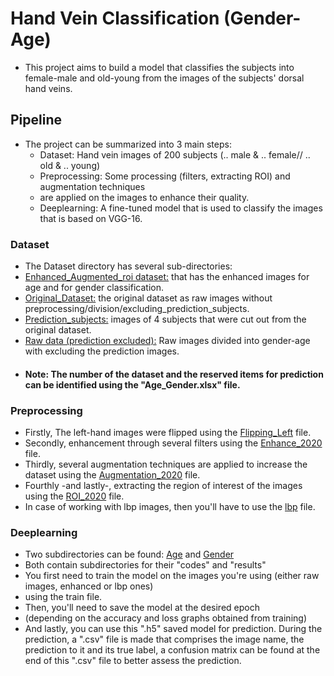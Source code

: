 # Hand Vein Classification (Gender-Age)
* This project aims to build a model that classifies the subjects into female-male and old-young 
 from the images of the subjects' dorsal hand veins.
## Pipeline
* The project can be summarized into 3 main steps:
    * Dataset: Hand vein images of 200 subjects (.. male & .. female// .. old & .. young)
    * Preprocessing: Some processing (filters, extracting ROI) and augmentation techniques
    *  are applied on the images to enhance their quality.
    * Deeplearning: A fine-tuned model that is used to classify the images that is based on VGG-16.

### Dataset
* The Dataset directory has several sub-directories:
* [Enhanced_Augmented_roi dataset:](https://github.com/AmrMahmoud2/HandVeinClassification/tree/master/Dataset/Enhanced_Augmented_roi%20dataset) that has the enhanced images for age and for gender classification.
* [Original_Dataset:](https://github.com/AmrMahmoud2/HandVeinClassification/tree/master/Dataset/Original_Dataset) the original dataset as raw images without preprocessing/division/excluding_prediction_subjects.
* [Prediction_subjects:](https://github.com/AmrMahmoud2/HandVeinClassification/tree/master/Dataset/Prediction%20subjects) images of 4 subjects that were cut out from the original dataset.
* [Raw data (prediction excluded):](https://github.com/AmrMahmoud2/HandVeinClassification/tree/master/Dataset/Raw%20data%20(prediction%20excluded)) Raw images divided into gender-age with excluding the prediction images.
* #### Note: The number of the dataset and the reserved items for prediction can be identified using the "Age_Gender.xlsx" file.

### Preprocessing
* Firstly, The left-hand images were flipped using the [Flipping_Left](https://github.com/AmrMahmoud2/HandVeinClassification/blob/master/Preprocessing/flipping_left.py) file.
* Secondly, enhancement through several filters using the [Enhance_2020](https://github.com/AmrMahmoud2/HandVeinClassification/blob/master/Preprocessing/Enhance_2020.py) file.
* Thirdly, several augmentation techniques are applied to increase the dataset using the [Augmentation_2020](https://github.com/AmrMahmoud2/HandVeinClassification/blob/master/Preprocessing/Augmentation_2020.py) file.
* Fourthly -and lastly-, extracting the region of interest of the images using the [ROI_2020](https://github.com/AmrMahmoud2/HandVeinClassification/blob/master/Preprocessing/ROI_2020.py
) file.
* In case of working with lbp images, then you'll have to use the [lbp](https://github.com/AmrMahmoud2/HandVeinClassification/blob/master/Preprocessing/lbp.py) file.

### Deeplearning
* Two subdirectories can be found: [Age](https://github.com/AmrMahmoud2/HandVeinClassification/tree/master/Neural_Network_Code/Age) and [Gender](https://github.com/AmrMahmoud2/HandVeinClassification/tree/master/Neural_Network_Code/Gender)
* Both contain subdirectories for their "codes" and "results"
* You first need to train the model on the images you're using (either raw images, enhanced or lbp ones) 
* using the train file.
* Then, you'll need to save the model at the desired epoch 
* (depending on the accuracy and loss graphs obtained from training)
* And lastly, you can use this ".h5" saved model for prediction. 
   During the prediction, a    ".csv"   file is made that comprises the image name, the prediction to it and its true label, a confusion matrix can be found at the end of this    ".csv"   file to better assess the prediction.
